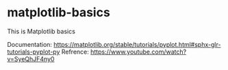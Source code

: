 # matplotlib-basics
This is Matplotlib basics 

Documentation: https://matplotlib.org/stable/tutorials/pyplot.html#sphx-glr-tutorials-pyplot-py
Refrence: https://www.youtube.com/watch?v=SyeQhJF4ny0